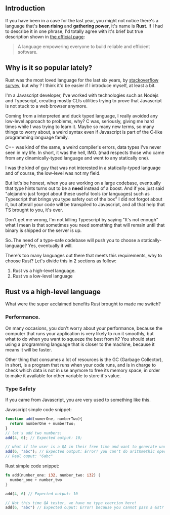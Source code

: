 ## Introduction
If you have been in a cave for the last year, you might not notice there's a language that's **been rising** and **gathering power**, it's name is **Rust**.
If I had to describe it in one phrase, I'd  totally agree with it's brief but true description shown in  [the official page](https://www.rust-lang.org/):

> A language empowering everyone
to build reliable and efficient software.

## Why is it so popular lately?
Rust was the most loved language for the last six years, by [stackoverflow survey](https://insights.stackoverflow.com/survey/2021#most-loved-dreaded-and-wanted-language-love-dread), but why ?
I think it'd be easier if I introduce myself, at least a bit.

I'm a Javascript developer, I've worked with technologies such as Nodejs and Typescript, creating mostly CLIs utilities trying to prove that Javascript is not stuck to a web browser anymore. 

Coming from a interpreted and duck typed language, I really avoided any low-level approach to problems, why? 
C was, seriously, giving me hard times while I was trying to learn it. Maybe so many new terms, so many things to worry about, a weird syntax even if Javascript is part of the  C-like programming language family.

C++ was kind of the same, a weird compiler's errors, data types I've never seen in my life. In short, it was the hell, IMO. (mad respects those who came from any dinamically-typed language and went to any statically one).

I was the kind of guy that was not interested in a statically-typed language and of course, the low-level was not my field.

But let's be honest, when you are working on a large codebase, eventually that type hints turns out to be a **need** instead of a boost. And if you just said "alejandro just forgot about these useful tools (or languages) such as Typescript that brings you type safety out of the box" I did not forgot about it, but afterall your code will be transpiled to Javascript, and all that help that TS brought to you, it's over. 

Don't get me wrong, I'm not killing Typescript by saying "It's not enough" what I mean is that sometimes you need something that will remain until that binary is shipped or the server is up.

So..The need of a type-safe codebase will push you to choose a statically-language? Yes, eventually it will.

There's too many languages out there that meets this requirements, why to choose Rust? Let's divide this in 2 sections as follow:

1. Rust vs a high-level language.
2. Rust vs a low-level language

## Rust vs a high-level language
What were the super acclaimed benefits Rust brought to made me switch?

### Performance.
On many occasions, you don't worry about your performance, because the computer that runs your application is very likely to run it smoothly, but what to do when you want to squeeze the best from it? You should start using a programming language that is closer to the machine, because it means it will be faster.

Other thing that consumes a lot of resources is the GC (Garbage Collector), in short, is a program that runs when your code runs, and is in charge to check which data is not in use anymore to free its memory space, in order to make it available for other variable to store it's value.

### Type Safety
If you came from Javascript, you are very used to something like this.

Javascript simple code snippet:
```javascript
function add(numerOne, numberTwo){
  return numberOne + numberTwo;
}
// let's add two numbers:
add(4, 6); // Expected output: 10;

// what if the user is a QA in their free time and want to generate undefined behavior in our great app?
add(6, "abc"); // Expected output: Error! you can't do arithmethic operations with non-numerical parameters
// Real ouput: "6abc"
```
Rust simple code snippet:

```rust
fn add(number_one: i32, number_two: i32) {
  number_one + number_two
}

add(4, 6) // Expected output: 10

// Not this time QA tester, we have no type coercion here!
add(6, "abc") // Expected ouput: Error! because you cannot pass a &str as a parameter if that function signature doesn't request it!
```



